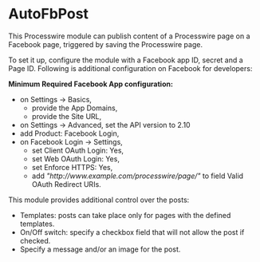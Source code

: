 # AutoFbPost

This Processwire module can publish content of a Processwire page on a Facebook page, triggered by saving the Processwire page.

To set it up, configure the module with a Facebook app ID, secret and a Page ID. Following is additional configuration on Facebook for developers: 

**Minimum Required Facebook App configuration:**
- on Settings -> Basics,
  - provide the App Domains,
  - provide the Site URL,
- on Settings -> Advanced, set the API version to 2.10
- add Product: Facebook Login,
- on Facebook Login -> Settings,
  - set Client OAuth Login: Yes,
  - set Web OAuth Login: Yes,
  - set Enforce HTTPS: Yes,
  - add *"http:<i></i>//www<i></i>.example.com/processwire/page/"* to field Valid OAuth Redirect URIs.

This module provides additional control over the posts:
- Templates: posts can take place only for pages with the defined templates.
- On/Off switch: specify a checkbox field that will not allow the post if checked.
- Specify a message and/or an image for the post.
